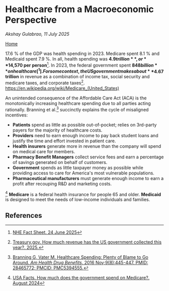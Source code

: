 # Healthcare from a Macroeconomic Perspective
*Akshay Gulabrao, 11 July 2025*

[Home](./index.html)

17.6 % of the GDP was health spending in 2023. Medicare spent 8.1 % and Medicaid spent 7.9 %. In all, health spending was **$4.9 trillion**, or **$14,570 per person**[^4]. In 2023, the federal government spent **$848 billion** on healthcare[^1]. For some context, the US government makes about **$4.67 trillion** in revenue as a combination of income tax, social security and medicare taxes, and corporate taxes[^2]. https://en.wikipedia.org/wiki/Medicare_(United_States)

An unintended consequence of the Affordable Care Act (ACA) is the monotonically increasing healthcare spending due to all parties acting rationally. Branning et al.[^3] succinctly explains the cycle of misaligned incentives:

- **Patients** spend as little as possible out-of-pocket; relies on 3rd-party payers for the majority of healthcare costs.
- **Providers** need to earn enough income to pay back student loans and justify the time and effort invested in patient care.
- **Health insurers** generate more in revenue than the company will spend on medical care for members.
- **Pharmacy Benefit Managers** collect service fees and earn a percentage of savings generated on behalf of customers.
- **Government** spends as little taxpayer money as possible while providing access to care for America's most vulnerable populations.
- **Pharmaceutical manufacturers** must generate enough income to earn a profit after recouping R&D and marketing costs.

[^1] **Medicare** is a federal health insurance for people 65 and older. **Medicaid** is designed to meet the needs of low-income individuals and families.

## References

[^1]: [USA Facts. How much does the government spend on Medicare?. August 2024](https://usafacts.org/articles/how-much-does-the-government-spend-on-medicare/)
[^2]: [Treasury.gov. How much revenue has the US government collected this year?. 2025.](https://fiscaldata.treasury.gov/americas-finance-guide/government-revenue/)
[^3]: [Branning G, Vater M. Healthcare Spending: Plenty of Blame to Go Around. *Am Health Drug Benefits*. 2016 Nov;9(8):445-447. PMID: 28465772; PMCID: PMC5394555.](https://pmc.ncbi.nlm.nih.gov/articles/PMC5394555/)
[^4]: [NHE Fact Sheet. 24 June 2025](https://www.cms.gov/data-research/statistics-trends-and-reports/national-health-expenditure-data/nhe-fact-sheet)